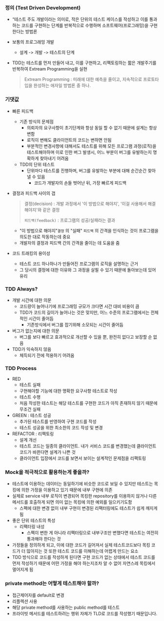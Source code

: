### 정의 (Test Driven Development)

- “테스트 주도 개발이라는 의미로, 작은 단위의 테스트 케이스를 작성하고 이를 통과하는 코드를 구현하는 단계를 반복적으로 수행하며 소프트웨어(프로그래밍)을 구현한다는 방법론
- 보통의 프로그래밍 개발
    - 설계 -> 개발 -> 테스트의 단계
- TDD는 테스트를 먼저 만들어 내고, 이를 구현하고, 리팩토링하는 짧은 개발주기를 반복하여 Extream Programming을 실현

  > Extream Programming : 미래에 대한 예측을 줄이고, 지속적으로 프로토타입을 완성하는 애자일 방법론 중 하나.
  >

### 기댓값

- 빠른 피드백
    - 기존 방식의 문제점
        - 의뢰자의 요구사항이 초기단계와 항상 동일 할 수 없기 때문에 설계는 항상 변함
        - 로직이 변해도 클라이언트의 코드는 변하면 안됨
        - 부분적인 변경사항에 대해서도 테스트를 위해 모든 프로그램 과정(로직)을 테스트해야하며 이로 인한 버그 발생시, 어느 부분이 버그를 유발하는지 명확하게 찾아내기 어려움
    - TDD의 단위 테스트
        - 단위마다 테스트를 진행하며, 버그를 유발하는 부분에 대해 순간순간 찾아낼 수 있음
            - 코드가 개발자의 손들 벗어난 뒤, 가장 빠르게 피드백
- 결정과 피드백 사이의 갭

  > 결정(decision) : 개발 과정에서 '이 방법으로 해야지', '이걸 사용해서 해결해야지'와 같은 결정
  >
  >
  > `피드백(feedback)` : 프로그램의 성공/실패라는 결과
  >
    - "이 방법으로 해야지"`결정` 의 "실패" `피드백` 의 간격을 인식하는 것이 프로그램을 의도한 대로 작동하는데 중요
    - 개발자의 결정과 피드백 간의 간격을 줄이는 데 도움을 줌
- 코드 트래킹의 용이성
    - 테스트 코드 하나하나가 만들어진 프로그램의 로직을 설명하는 근거
    - 그 당시의 결정에 대한 이유와 그 과정을 살필 수 있기 때문에 돌아보는데 있어 유리

### TDD Always?

- 개발 시간에 대한 의문
    - 코드량이 늘어나기에 프로그래밍 규모가 크다면 시간 대비 비용이 큼
    - TDD가 코드의 길이가 늘어나는 것은 맞지만, 어느 수준의 프로그램에서는 전체적인 시간이 줄어듬
        - 기존방식에서 버그를 잡기위해 소모되는 시간이 줄어듬
- 버그가 없는지에 대한 의문
    - 버그를 보다 빠르고 효과적으로 개선할 수 있을 뿐, 완전히 없다고 보장할 순 없음
- TDD가 익숙하지 않음
    - 체득되기 전에 적용하기 어려움

### TDD Process

- RED
    - 테스트 실패
    - 구현해야할 기능에 대한 명확한 요구사항 테스트로 작성
    - 테스트 수행
    - 처음 작성한 테스트는 해당 테스트를 구현한 코드가 아직 존재하지 않기 때문에 무조건 실패
- GREEN : 테스트 성공
    - 추가된 테스트를 반영하여 구현 코드를 작성
    - 테스트 성공을 위한 최소한의 코드 작성 및 변경
- REFACTOR : 리팩토링
    - 설계 개선
    - 테스트 코드는 일종의 클라이언트. 내가 서비스 코드를 변경했는데 클라이언트 코드가 바뀐다면 설계가 나쁜 것
    - 클라이언트 입장에서 코드를 보면서 보이는 설계적인 문제점을 리팩토링

### Mock을 적극적으로 활용하는게 좋을까?

- 테스트에 이용하는 데이터는 동일하기에 비슷한 코드로 보일 수 있지만 테스트는 목킹에 의한 가정을 이용하고 있기 때문에 내부 구현에 의존
- 실제로 service 내부 로직이 변경되어 목킹한 repository를 이용하지 않거나 다른 메서드를 호출하게 되면 의미 없는 목킹에 의한 예외를 일으키기도함
    - 스펙에 대한 변경 없이 내부 구현이 변경된 리팩터링에도 테스트가 쉽게 깨지게 됨
- 좋은 단위 테스트의 특성
    - 리팩터링 내성
        - 스펙이 변한 게 아니라 리팩터링으로 내부구조만 변했다면 테스트는 여전히 통과해야 한다는 것
- 가정들을 정의하게 되고, 이에 대한 코드가 길어져서 실제 테스트코드보다 목킹 코드가 더 많아지는 것 또한 테스트 코드를 이해하는데 어렵게 만드는 요소
- TDD 방식으로 코드를 작성하게 된다면 구현 코드가 없는 상태에서 테스트 코드를 먼저 작성하기 때문에 어떤 가정을 해야 하는지조차 알 수 없어 자연스레 목킹에서 멀어지게 됨

### private method는 어떻게 테스트해야 할까?

- 접근제어자를 default로 변경
- 리플렉션 사용
- 해당 private method를 사용하는 public method를 테스트
- 프라이빗 메서드를 테스트하려는 행위 자체가 TLD로 코드를 작성했기 때문입니다.